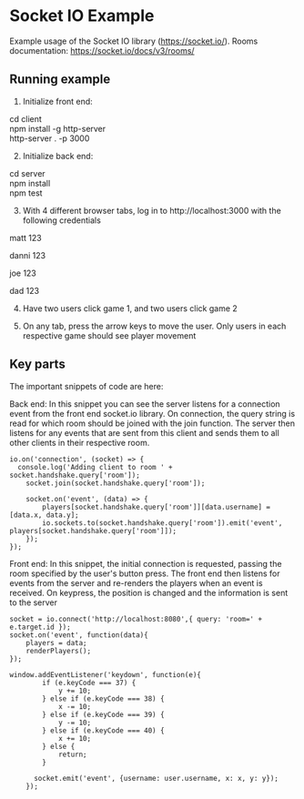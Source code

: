 # Socket IO Example

Example usage of the Socket IO library (https://socket.io/). Rooms documentation: https://socket.io/docs/v3/rooms/

## Running example

1. Initialize front end:

cd client  
npm install -g http-server  
http-server . -p 3000  

2. Initialize back end:
 
cd server  
npm install  
npm test  

3. With 4 different browser tabs, log in to http://localhost:3000 with the following credentials

matt        123

danni       123

joe         123
  
dad         123

4. Have two users click game 1, and two users click game 2

5. On any tab, press the arrow keys to move the user. Only users in each respective game should see player movement

## Key parts

The important snippets of code are here:

Back end: 
In this snippet you can see the server listens for a connection event from the front end socket.io library. On connection, the query string is read for which room should be joined with the join function. The server then listens for any events that are sent from this client and sends them to all other clients in their respective room.

```
io.on('connection', (socket) => { 
  console.log('Adding client to room ' + socket.handshake.query['room']);
    socket.join(socket.handshake.query['room']);

    socket.on('event', (data) => {
        players[socket.handshake.query['room']][data.username] = [data.x, data.y];
        io.sockets.to(socket.handshake.query['room']).emit('event', players[socket.handshake.query['room']]);
    });
});
```

Front end:
In  this snippet, the initial connection is requested, passing the room specified by the user's button press. The front end then listens for events from the server and re-renders the players when an event is received. On keypress, the position is changed and the information is sent to the server

```
socket = io.connect('http://localhost:8080',{ query: 'room=' + e.target.id });
socket.on('event', function(data){
    players = data;
    renderPlayers();
});
            
window.addEventListener('keydown', function(e){
        if (e.keyCode === 37) {
            y += 10;
        } else if (e.keyCode === 38) {
            x -= 10;
        } else if (e.keyCode === 39) {
            y -= 10;
        } else if (e.keyCode === 40) {
            x += 10;
        } else {
            return;
        }

      socket.emit('event', {username: user.username, x: x, y: y});
    });
```


